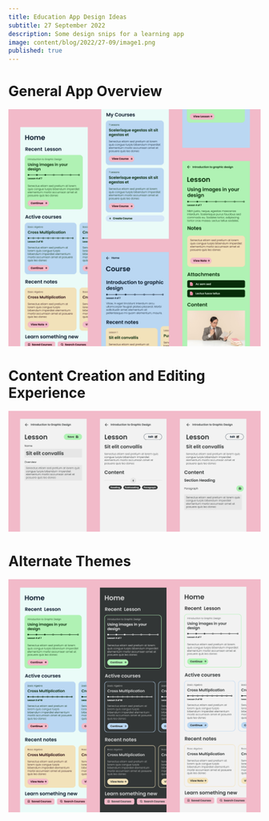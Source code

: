 ```yaml
---
title: Education App Design Ideas
subtitle: 27 September 2022
description: Some design snips for a learning app
image: content/blog/2022/27-09/image1.png
published: true
---
```


# General App Overview

![](/public/content/blog/2022/27-09/image1.png)

# Content Creation and Editing Experience

![](/public/content/blog/2022/27-09/image3.png)

# Alternate Themes

![](/public/content/blog/2022/27-09/image2.png)
